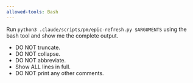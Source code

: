 ```yaml
---
allowed-tools: Bash
---
```


Run `python3 .claude/scripts/pm/epic-refresh.py $ARGUMENTS` using the bash tool and show me the complete output.

- DO NOT truncate.
- DO NOT collapse.
- DO NOT abbreviate.
- Show ALL lines in full.
- DO NOT print any other comments.